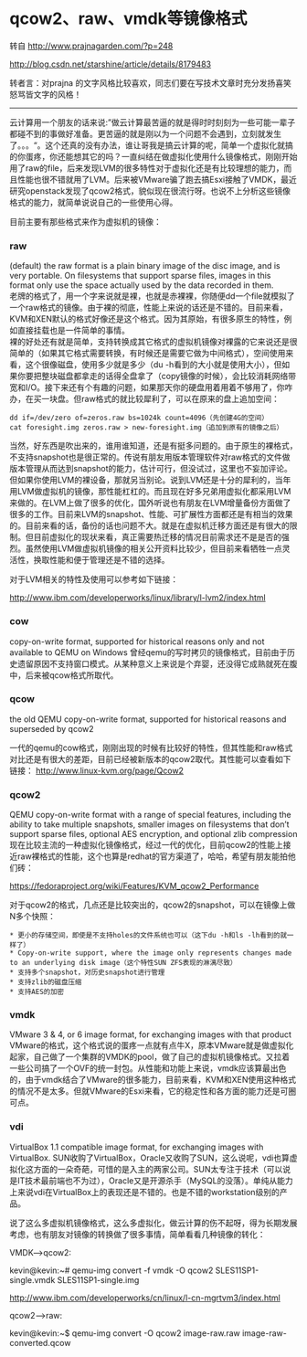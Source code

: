 # qcow2、raw、vmdk等镜像格式

转自 http://www.prajnagarden.com/?p=248

http://blog.csdn.net/starshine/article/details/8179483

 

转者言：对prajna 的文字风格比较喜欢，同志们要在写技术文章时充分发扬喜笑怒骂皆文字的风格！

------------------------------------------------------------------

云计算用一个朋友的话来说:”做云计算最苦逼的就是得时时刻刻为一些可能一辈子都碰不到的事做好准备。更苦逼的就是刚以为一个问题不会遇到，立刻就发生了。。。“。这个还真的没有办法，谁让哥我是搞云计算的呢，简单一个虚拟化就搞的你蛋疼，你还能想其它的吗？一直纠结在做虚拟化使用什么镜像格式，刚刚开始用了raw的file，后来发现LVM的很多特性对于虚拟化还是有比较理想的能力，而且性能也很不错就用了LVM。后来被VMware骗了跑去搞Esxi接触了VMDK，最近研究openstack发现了qcow2格式，貌似现在很流行呀。也说不上分析这些镜像格式的能力，就简单说说自己的一些使用心得。

目前主要有那些格式来作为虚拟机的镜像：

### raw

(default) the raw format is a plain binary image of the disc image, and is very portable. On filesystems that support sparse files, images in this format only use the space actually used by the data recorded in them.<br/>
老牌的格式了，用一个字来说就是裸，也就是赤裸裸，你随便dd一个file就模拟了一个raw格式的镜像。由于裸的彻底，性能上来说的话还是不错的。目前来看，KVM和XEN默认的格式好像还是这个格式。因为其原始，有很多原生的特性，例如直接挂载也是一件简单的事情。<br/>
裸的好处还有就是简单，支持转换成其它格式的虚拟机镜像对裸露的它来说还是很简单的（如果其它格式需要转换，有时候还是需要它做为中间格式），空间使用来看，这个很像磁盘，使用多少就是多少（du -h看到的大小就是使用大小），但如果你要把整块磁盘都拿走的话得全盘拿了（copy镜像的时候），会比较消耗网络带宽和I/O。接下来还有个有趣的问题，如果那天你的硬盘用着用着不够用了，你咋办，在买一块盘。但raw格式的就比较犀利了，可以在原来的盘上追加空间：

```
dd if=/dev/zero of=zeros.raw bs=1024k count=4096（先创建4G的空间）
cat foresight.img zeros.raw > new-foresight.img（追加到原有的镜像之后）
```

当然，好东西是吹出来的，谁用谁知道，还是有挺多问题的。由于原生的裸格式，不支持snapshot也是很正常的。传说有朋友用版本管理软件对raw格式的文件做版本管理从而达到snapshot的能力，估计可行，但没试过，这里也不妄加评论。但如果你使用LVM的裸设备，那就另当别论。说到LVM还是十分的犀利的，当年用LVM做虚拟机的镜像，那性能杠杠的。而且现在好多兄弟用虚拟化都采用LVM来做的。在LVM上做了很多的优化，国外听说也有朋友在LVM增量备份方面做了很多的工作。目前来LVM的snapshot、性能、可扩展性方面都还是有相当的效果的。目前来看的话，备份的话也问题不大。就是在虚拟机迁移方面还是有很大的限制。但目前虚拟化的现状来看，真正需要热迁移的情况目前需求还不是是否的强烈。虽然使用LVM做虚拟机镜像的相关公开资料比较少，但目前来看牺牲一点灵活性，换取性能和便于管理还是不错的选择。

对于LVM相关的特性及使用可以参考如下链接：

http://www.ibm.com/developerworks/linux/library/l-lvm2/index.html

### cow

copy-on-write format, supported for historical reasons only and not available to QEMU on Windows
曾经qemu的写时拷贝的镜像格式，目前由于历史遗留原因不支持窗口模式。从某种意义上来说是个弃婴，还没得它成熟就死在腹中，后来被qcow格式所取代。

### qcow

the old QEMU copy-on-write format, supported for historical reasons and superseded by qcow2

一代的qemu的cow格式，刚刚出现的时候有比较好的特性，但其性能和raw格式对比还是有很大的差距，目前已经被新版本的qcow2取代。其性能可以查看如下链接：
http://www.linux-kvm.org/page/Qcow2

### qcow2

QEMU copy-on-write format with a range of special features, including the ability to take multiple snapshots, smaller images on filesystems that don’t support sparse files, optional AES encryption, and optional zlib compression
现在比较主流的一种虚拟化镜像格式，经过一代的优化，目前qcow2的性能上接近raw裸格式的性能，这个也算是redhat的官方渠道了，哈哈，希望有朋友能拍他们砖：

https://fedoraproject.org/wiki/Features/KVM_qcow2_Performance

对于qcow2的格式，几点还是比较突出的，qcow2的snapshot，可以在镜像上做N多个快照：

    * 更小的存储空间，即使是不支持holes的文件系统也可以（这下du -h和ls -lh看到的就一样了）
    * Copy-on-write support, where the image only represents changes made to an underlying disk image（这个特性SUN ZFS表现的淋漓尽致）
    * 支持多个snapshot，对历史snapshot进行管理
    * 支持zlib的磁盘压缩
    * 支持AES的加密

### vmdk 

VMware 3 & 4, or 6 image format, for exchanging images with that product
VMware的格式，这个格式说的蛋疼一点就有点牛X，原本VMware就是做虚拟化起家，自己做了一个集群的VMDK的pool，做了自己的虚拟机镜像格式。又拉着一些公司搞了一个OVF的统一封包。从性能和功能上来说，vmdk应该算最出色的，由于vmdk结合了VMware的很多能力，目前来看，KVM和XEN使用这种格式的情况不是太多。但就VMware的Esxi来看，它的稳定性和各方面的能力还是可圈可点。

### vdi

VirtualBox 1.1 compatible image format, for exchanging images with VirtualBox.
SUN收购了VirtualBox，Oracle又收购了SUN，这么说呢，vdi也算虚拟化这方面的一朵奇葩，可惜的是入主的两家公司。SUN太专注于技术（可以说是IT技术最前端也不为过），Oracle又是开源杀手（MySQL的没落）。单纯从能力上来说vdi在VirtualBox上的表现还是不错的。也是不错的workstation级别的产品。

说了这么多虚拟机镜像格式，这么多虚拟化，做云计算的伤不起呀，得为长期发展考虑，也有朋友对镜像的转换做了很多事情，简单看看几种镜像的转化：<br/>

VMDK–>qcow2:

kevin@kevin:~# qemu-img convert -f vmdk -O qcow2 SLES11SP1-single.vmdk SLES11SP1-single.img

http://www.ibm.com/developerworks/cn/linux/l-cn-mgrtvm3/index.html

qcow2–>raw:

kevin@kevin:~$ qemu-img convert -O qcow2 image-raw.raw image-raw-converted.qcow
